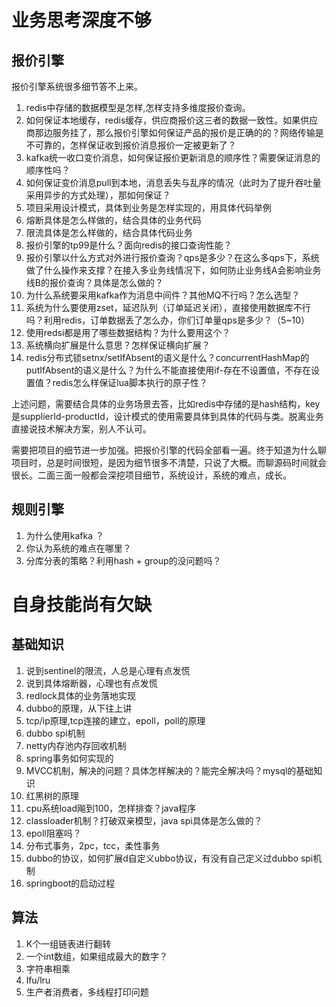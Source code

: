 # 业务思考深度不够
## 报价引擎
报价引擎系统很多细节答不上来。

1. redis中存储的数据模型是怎样,怎样支持多维度报价查询。
2. 如何保证本地缓存，redis缓存，供应商报价这三者的数据一致性。如果供应商那边服务挂了，那么报价引擎如何保证产品的报价是正确的的？网络传输是不可靠的，怎样保证收到报价消息报价一定被更新了？
3. kafka统一收口变价消息，如何保证报价更新消息的顺序性？需要保证消息的顺序性吗？
4. 如何保证变价消息pull到本地，消息丢失与乱序的情况（此时为了提升吞吐量采用异步的方式处理），那如何保证？
5. 项目采用设计模式，具体到业务是怎样实现的，用具体代码举例
6. 熔断具体是怎么样做的，结合具体的业务代码
7. 限流具体是怎么样做的，结合具体代码业务
8. 报价引擎的tp99是什么？面向redis的接口查询性能？
9. 报价引擎以什么方式对外进行报价查询？qps是多少？在这么多qps下，系统做了什么操作来支撑？在接入多业务线情况下，如何防止业务线A会影响业务线B的报价查询？具体是怎么做的？
10. 为什么系统要采用kafka作为消息中间件？其他MQ不行吗？怎么选型？
11. 系统为什么要使用zset，延迟队列（订单延迟关闭），直接使用数据库不行吗？利用redis，订单数据丢了怎么办，你们订单量qps是多少？（5~10）
12. 使用redsi都是用了哪些数据结构？为什么要用这个？
13. 系统横向扩展是什么意思？怎样保证横向扩展？
14. redis分布式锁setnx/setIfAbsent的语义是什么？concurrentHashMap的putIfAbsent的语义是什么？为什么不能直接使用if-存在不设置值，不存在设置值？redis怎么样保证lua脚本执行的原子性？

上述问题，需要结合具体的业务场景去答，比如redis中存储的是hash结构，key是supplierId-productId，设计模式的使用需要具体到具体的代码与类。脱离业务直接说技术解决方案，别人不认可。

需要把项目的细节进一步加强。把报价引擎的代码全部看一遍。终于知道为什么聊项目时，总是时间很短，是因为细节很多不清楚，只说了大概。而聊源码时间就会很长。二面三面一般都会深挖项目细节，系统设计，系统的难点，成长。

## 规则引擎
1. 为什么使用kafka ？
2. 你认为系统的难点在哪里？
3. 分库分表的策略？利用hash + group的没问题吗？

# 自身技能尚有欠缺
## 基础知识
1. 说到sentinel的限流，人总是心理有点发慌
2. 说到具体熔断器，心理也有点发慌
3. redlock具体的业务落地实现
4. dubbo的原理，从下往上讲
5. tcp/ip原理,tcp连接的建立，epoll，poll的原理
6. dubbo spi机制
7. netty内存池内存回收机制
8. spring事务如何实现的
9. MVCC机制，解决的问题？具体怎样解决的？能完全解决吗？mysql的基础知识
10. 红黑树的原理
11. cpu系统load飚到100，怎样排查？java程序
12. classloader机制？打破双亲模型，java spi具体是怎么做的？
13. epoll阻塞吗？
14. 分布式事务，2pc，tcc，柔性事务
15. dubbo的协议，如何扩展d自定义ubbo协议，有没有自己定义过dubbo spi机制
16. springboot的启动过程


## 算法
1. K个一组链表进行翻转
2. 一个int数组，如果组成最大的数字？
3. 字符串相乘
4. lfu/lru
5. 生产者消费者，多线程打印问题

